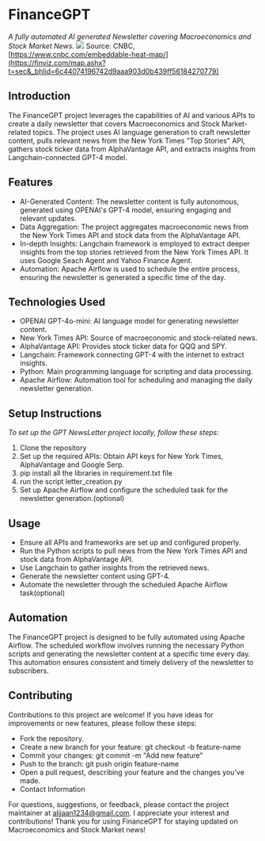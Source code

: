# FinanceGPT

_A fully automated AI generated Newsletter covering Macroeconomics and Stock Market News._
![](https://wp.stocktwits.com/wp-content/uploads/sites/2/2025/01/06172555/Finviz-Heatmap-01-06-25.png?_bhlid=08c737ec236972b0fd257580d7e3896d6fa0a99c)
Source: CNBC, [https://www.cnbc.com/embeddable-heat-map/](https://finviz.com/map.ashx?t=sec&_bhlid=6c44074196742d9aaa903d0b439ff56184270779)

## Introduction

The FinanceGPT project leverages the capabilities of AI and various APIs to create a daily newsletter that covers Macroeconomics and Stock Market-related topics. The project uses AI language generation to craft newsletter content, pulls relevant news from the New York Times "Top Stories" API, gathers stock ticker data from AlphaVantage API, and extracts insights from Langchain-connected GPT-4 model.

## Features

- AI-Generated Content: The newsletter content is fully autonomous, generated using OPENAI's GPT-4 model, ensuring engaging and relevant updates.
- Data Aggregation: The project aggregates macroeconomic news from the New York Times API and stock data from the AlphaVantage API.
- In-depth Insights: Langchain framework is employed to extract deeper insights from the top stories retrieved from the New York Times API. It uses Google Seach Agent and Yahoo Finance Agent.
- Automation: Apache Airflow is used to schedule the entire process, ensuring the newsletter is generated a specific time of the day.

## Technologies Used

- OPENAI GPT-4o-mini: AI language model for generating newsletter content.
- New York Times API: Source of macroeconomic and stock-related news.
- AlphaVantage API: Provides stock ticker data for QQQ and SPY.
- Langchain: Framework connecting GPT-4 with the internet to extract insights.
- Python: Main programming language for scripting and data processing.
- Apache Airflow: Automation tool for scheduling and managing the daily newsletter generation.

## Setup Instructions

_To set up the GPT NewsLetter project locally, follow these steps:_

1. Clone the repository
2. Set up the required APIs: Obtain API keys for New York Times, AlphaVantage and Google Serp.
3. pip install all the libraries in requirement.txt file
4. run the script letter_creation.py
5. Set up Apache Airflow and configure the scheduled task for the newsletter generation.(optional)

## Usage

- Ensure all APIs and frameworks are set up and configured properly.
- Run the Python scripts to pull news from the New York Times API and stock data from AlphaVantage API.
- Use Langchain to gather insights from the retrieved news.
- Generate the newsletter content using GPT-4.
- Automate the newsletter through the scheduled Apache Airflow task(optional)

## Automation

The FinanceGPT project is designed to be fully automated using Apache Airflow. The scheduled workflow involves running the necessary Python scripts and generating the newsletter content at a specific time every day. This automation ensures consistent and timely delivery of the newsletter to subscribers.

## Contributing

Contributions to this project are welcome! If you have ideas for improvements or new features, please follow these steps:

- Fork the repository.
- Create a new branch for your feature: git checkout -b feature-name
- Commit your changes: git commit -m "Add new feature"
- Push to the branch: git push origin feature-name
- Open a pull request, describing your feature and the changes you've made.
- Contact Information

For questions, suggestions, or feedback, please contact the project maintainer at alijaan1234@gmail.com. I appreciate your interest and contributions!
Thank you for using FinanceGPT for staying updated on Macroeconomics and Stock Market news!
